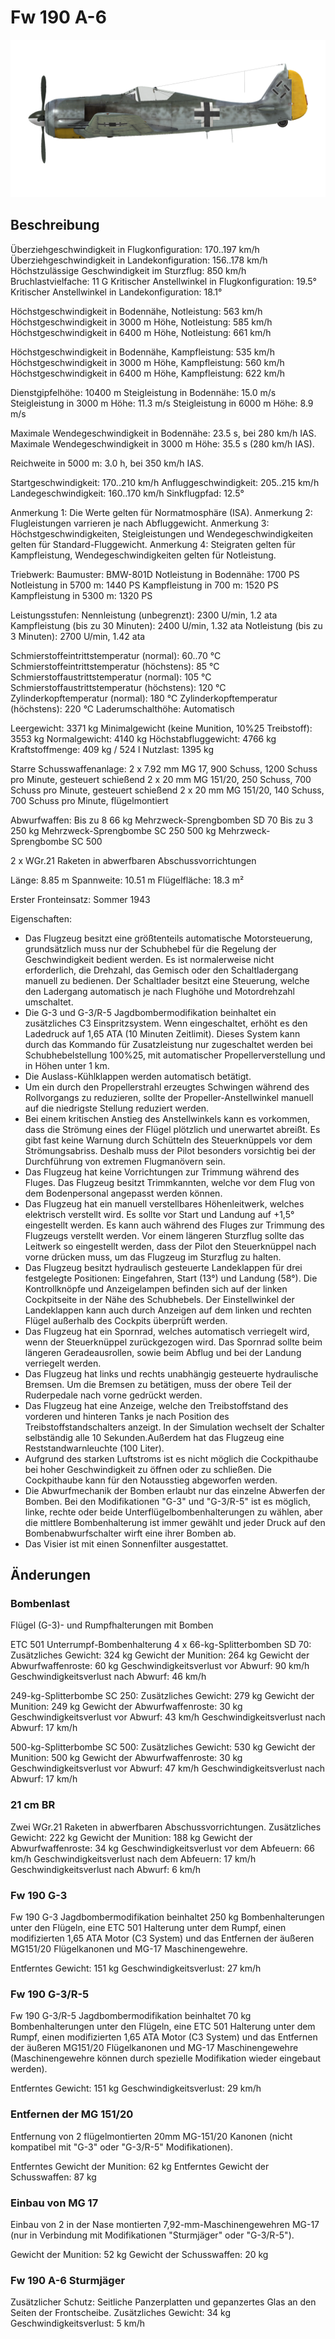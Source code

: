 # Fw 190 A-6

![fw190a6](../images/fw190a6.png)

## Beschreibung

Überziehgeschwindigkeit in Flugkonfiguration: 170..197 km/h
Überziehgeschwindigkeit in Landekonfiguration: 156..178 km/h
Höchstzulässige Geschwindigkeit im Sturzflug: 850 km/h
Bruchlastvielfache: 11 G
Kritischer Anstellwinkel in Flugkonfiguration: 19.5°
Kritischer Anstellwinkel in Landekonfiguration: 18.1°

Höchstgeschwindigkeit in Bodennähe, Notleistung: 563 km/h
Höchstgeschwindigkeit in 3000 m Höhe, Notleistung: 585 km/h
Höchstgeschwindigkeit in 6400 m Höhe, Notleistung: 661 km/h

Höchstgeschwindigkeit in Bodennähe, Kampfleistung: 535 km/h
Höchstgeschwindigkeit in 3000 m Höhe, Kampfleistung: 560 km/h
Höchstgeschwindigkeit in 6400 m Höhe, Kampfleistung: 622 km/h

Dienstgipfelhöhe: 10400 m
Steigleistung in Bodennähe: 15.0 m/s
Steigleistung in 3000 m Höhe: 11.3 m/s
Steigleistung in 6000 m Höhe: 8.9 m/s

Maximale Wendegeschwindigkeit in Bodennähe: 23.5 s, bei 280 km/h IAS.
Maximale Wendegeschwindigkeit in 3000 m Höhe: 35.5 s (280 km/h IAS).

Reichweite in 5000 m: 3.0 h, bei 350 km/h IAS.

Startgeschwindigkeit: 170..210 km/h
Anfluggeschwindigkeit: 205..215 km/h
Landegeschwindigkeit: 160..170 km/h
Sinkflugpfad: 12.5°

Anmerkung 1: Die Werte gelten für Normatmosphäre (ISA).
Anmerkung 2: Flugleistungen varrieren je nach Abfluggewicht.
Anmerkung 3: Höchstgeschwindigkeiten, Steigleistungen und Wendegeschwindigkeiten gelten für Standard-Fluggewicht.
Anmerkung 4: Steigraten gelten für Kampfleistung, Wendegeschwindigkeiten gelten für Notleistung.

Triebwerk:
Baumuster: BMW-801D
Notleistung in Bodennähe: 1700 PS
Notleistung in 5700 m: 1440 PS
Kampfleistung in 700 m: 1520 PS
Kampfleistung in 5300 m: 1320 PS

Leistungsstufen:
Nennleistung (unbegrenzt): 2300 U/min, 1.2 ata
Kampfleistung (bis zu 30 Minuten): 2400 U/min, 1.32 ata
Notleistung (bis zu 3 Minuten): 2700 U/min, 1.42 ata

Schmierstoffeintrittstemperatur (normal): 60..70 °C
Schmierstoffeintrittstemperatur (höchstens): 85 °C
Schmierstoffaustrittstemperatur (normal): 105 °C
Schmierstoffaustrittstemperatur (höchstens): 120 °C
Zylinderkopftemperatur (normal): 180 °C
Zylinderkopftemperatur (höchstens): 220 °C
Laderumschalthöhe: Automatisch

Leergewicht: 3371 kg
Minimalgewicht (keine Munition, 10%25 Treibstoff): 3553 kg
Normalgewicht: 4140 kg
Höchstabfluggewicht: 4766 kg
Kraftstoffmenge: 409 kg / 524 l
Nutzlast: 1395 kg

Starre Schusswaffenanlage:
2 x 7.92 mm MG 17, 900 Schuss, 1200 Schuss pro Minute, gesteuert schießend
2 x 20 mm MG 151/20, 250 Schuss, 700 Schuss pro Minute, gesteuert schießend
2 x 20 mm MG 151/20, 140 Schuss, 700 Schuss pro Minute, flügelmontiert

Abwurfwaffen:
Bis zu 8 66 kg Mehrzweck-Sprengbomben SD 70
Bis zu 3 250 kg Mehrzweck-Sprengbombe SC 250
500 kg Mehrzweck-Sprengbombe SC 500

2 x WGr.21 Raketen in abwerfbaren Abschussvorrichtungen

Länge: 8.85 m
Spannweite: 10.51 m
Flügelfläche: 18.3 m²

Erster Fronteinsatz: Sommer 1943

Eigenschaften:
- Das Flugzeug besitzt eine größtenteils automatische Motorsteuerung, grundsätzlich muss nur der Schubhebel für die Regelung der Geschwindigkeit bedient werden. Es ist normalerweise nicht erforderlich, die Drehzahl, das Gemisch oder den Schaltladergang manuell zu bedienen. Der Schaltlader besitzt eine Steuerung, welche den Ladergang automatisch je nach Flughöhe und Motordrehzahl umschaltet.
- Die G-3 und G-3/R-5 Jagdbombermodifikation beinhaltet ein zusätzliches C3 Einspritzsystem. Wenn eingeschaltet, erhöht es den Ladedruck auf 1,65 ATA (10 Minuten Zeitlimit). Dieses System kann durch das Kommando für Zusatzleistung nur zugeschaltet werden bei Schubhebelstellung 100%25, mit automatischer Propellerverstellung und in Höhen unter 1 km.
- Die Auslass-Kühlklappen werden automatisch betätigt.
- Um ein durch den Propellerstrahl erzeugtes Schwingen während des Rollvorgangs zu reduzieren, sollte der Propeller-Anstellwinkel manuell auf die niedrigste Stellung reduziert werden.
- Bei einem kritischen Anstieg des Anstellwinkels kann es vorkommen, dass die Strömung eines der Flügel plötzlich und unerwartet abreißt. Es gibt fast keine Warnung durch Schütteln des Steuerknüppels vor dem Strömungsabriss. Deshalb muss der Pilot besonders vorsichtig bei der Durchführung von extremen Flugmanövern sein.
- Das Flugzeug hat keine Vorrichtungen zur Trimmung während des Fluges. Das Flugzeug besitzt Trimmkannten, welche vor dem Flug von dem Bodenpersonal angepasst werden können.
- Das Flugzeug hat ein manuell verstellbares Höhenleitwerk, welches elektrisch verstellt wird. Es sollte vor Start und Landung auf +1,5° eingestellt werden. Es kann auch während des Fluges zur Trimmung des Flugzeugs verstellt werden. Vor einem längeren Sturzflug sollte das Leitwerk so eingestellt werden, dass der Pilot den Steuerknüppel nach vorne drücken muss, um das Flugzeug im Sturzflug zu halten.
- Das Flugzeug besitzt hydraulisch gesteuerte Landeklappen für drei festgelegte Positionen: Eingefahren, Start (13°) und Landung (58°). Die Kontrollknöpfe und Anzeigelampen befinden sich auf der linken Cockpitseite in der Nähe des Schubhebels. Der Einstellwinkel der Landeklappen kann auch durch Anzeigen auf dem linken und rechten Flügel außerhalb des Cockpits überprüft werden.
- Das Flugzeug hat ein Spornrad, welches automatisch verriegelt wird, wenn der Steuerknüppel zurückgezogen wird. Das Spornrad sollte beim längeren Geradeausrollen, sowie beim Abflug und bei der Landung verriegelt werden.
- Das Flugzeug hat links und rechts unabhängig gesteuerte hydraulische Bremsen. Um die Bremsen zu betätigen, muss der obere Teil der Ruderpedale nach vorne gedrückt werden.
- Das Flugzeug hat eine Anzeige, welche den Treibstoffstand des vorderen und hinteren Tanks je nach Position des Treibstoffstandschalters anzeigt. In der Simulation wechselt der Schalter selbständig alle 10 Sekunden.Außerdem hat das Flugzeug eine Reststandwarnleuchte (100 Liter).
- Aufgrund des starken Luftstroms ist es nicht möglich die Cockpithaube bei hoher Geschwindigkeit zu öffnen oder zu schließen. Die Cockpithaube kann für den Notausstieg abgeworfen werden.
- Die Abwurfmechanik der Bomben erlaubt nur das einzelne Abwerfen der Bomben. Bei den Modifikationen "G-3" und "G-3/R-5" ist es möglich, linke, rechte oder beide Unterflügelbombenhalterungen zu wählen, aber die mittlere Bombenhalterung ist immer gewählt und jeder Druck auf den Bombenabwurfschalter wirft eine ihrer Bomben ab.
- Das Visier ist mit einen Sonnenfilter ausgestattet.


## Änderungen

### Bombenlast

Flügel (G-3)- und Rumpfhalterungen mit Bomben

ETC 501 Unterrumpf-Bombenhalterung
4 x 66-kg-Splitterbomben SD 70:
Zusätzliches Gewicht: 324 kg
Gewicht der Munition: 264 kg
Gewicht der Abwurfwaffenroste: 60 kg
Geschwindigkeitsverlust vor Abwurf: 90 km/h
Geschwindigkeitsverlust nach Abwurf: 46 km/h

249-kg-Splitterbombe SC 250:
Zusätzliches Gewicht: 279 kg
Gewicht der Munition: 249 kg
Gewicht der Abwurfwaffenroste: 30 kg
Geschwindigkeitsverlust vor Abwurf: 43 km/h
Geschwindigkeitsverlust nach Abwurf: 17 km/h

500-kg-Splitterbombe SC 500:
Zusätzliches Gewicht: 530 kg
Gewicht der Munition: 500 kg
Gewicht der Abwurfwaffenroste: 30 kg
Geschwindigkeitsverlust vor Abwurf: 47 km/h
Geschwindigkeitsverlust nach Abwurf: 17 km/h

### 21 cm BR

Zwei WGr.21 Raketen in abwerfbaren Abschussvorrichtungen.
Zusätzliches Gewicht: 222 kg
Gewicht der Munition: 188 kg
Gewicht der Abwurfwaffenroste: 34 kg
Geschwindigkeitsverlust vor dem Abfeuern: 66 km/h
Geschwindigkeitsverlust nach dem Abfeuern: 17 km/h
Geschwindigkeitsverlust nach Abwurf: 6 km/h
### Fw 190 G-3

Fw 190 G-3 Jagdbombermodifikation beinhaltet 250 kg Bombenhalterungen unter den Flügeln, eine ETC 501 Halterung unter dem Rumpf, einen modifizierten 1,65 ATA Motor (C3 System) und das Entfernen der äußeren MG151/20 Flügelkanonen und MG-17 Maschinengewehre.

Entferntes Gewicht: 151 kg
Geschwindigkeitsverlust: 27 km/h
### Fw 190 G-3/R-5

Fw 190 G-3/R-5 Jagdbombermodifikation beinhaltet 70 kg Bombenhalterungen unter den Flügeln, eine ETC 501 Halterung unter dem Rumpf, einen modifizierten 1,65 ATA Motor (C3 System) und das Entfernen der äußeren MG151/20 Flügelkanonen und MG-17 Maschinengewehre (Maschinengewehre können durch spezielle Modifikation wieder eingebaut werden).

Entferntes Gewicht: 151 kg
Geschwindigkeitsverlust: 29 km/h

### Entfernen der MG 151/20

Entfernung von 2 flügelmontierten 20mm MG-151/20 Kanonen (nicht kompatibel mit "G-3" oder "G-3/R-5" Modifikationen).

Entferntes Gewicht der Munition: 62 kg
Entferntes Gewicht der Schusswaffen: 87 kg

### Einbau von MG 17

Einbau von 2 in der Nase montierten 7,92-mm-Maschinengewehren MG-17 (nur in Verbindung mit Modifikationen "Sturmjäger" oder "G-3/R-5").

Gewicht der Munition: 52 kg
Gewicht der Schusswaffen: 20 kg

### Fw 190 A-6 Sturmjäger

Zusätzlicher Schutz: Seitliche Panzerplatten und gepanzertes Glas an den Seiten der Frontscheibe.
Zusätzliches Gewicht: 34 kg
Geschwindigkeitsverlust: 5 km/h